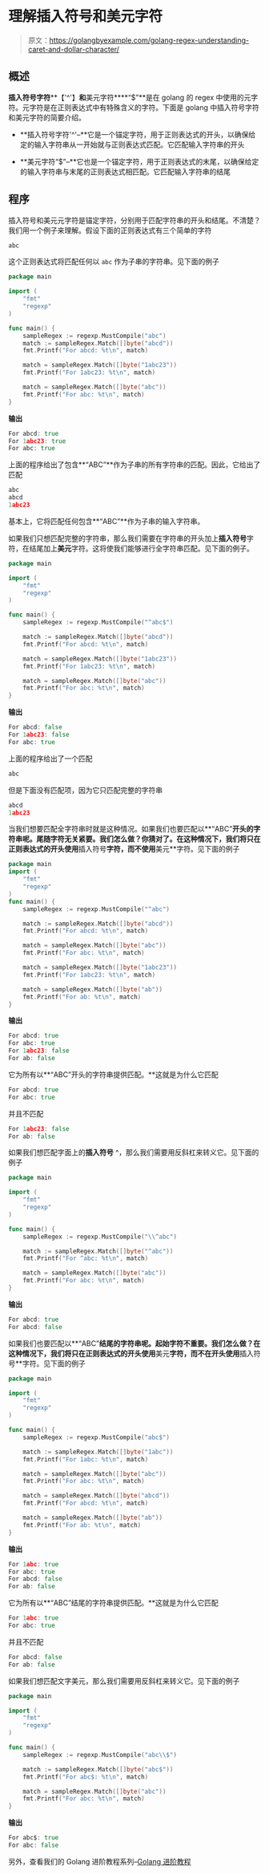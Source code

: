 # 理解插入符号和美元字符

> 原文：<https://golangbyexample.com/golang-regex-understanding-caret-and-dollar-character/>

## **概述**

**插入符号字符****【'^'】**和**美元字符****“$”**是在 golang 的 regex 中使用的元字符。元字符是在正则表达式中有特殊含义的字符。下面是 golang 中插入符号字符和美元字符的简要介绍。

*   **插入符号字符'^'–**它是一个锚定字符，用于正则表达式的开头，以确保给定的输入字符串从一开始就与正则表达式匹配。它匹配输入字符串的开头

*   **美元字符“$”–**它也是一个锚定字符，用于正则表达式的末尾，以确保给定的输入字符串与末尾的正则表达式相匹配。它匹配输入字符串的结尾

## **程序**

插入符号和美元元字符是锚定字符，分别用于匹配字符串的开头和结尾。不清楚？我们用一个例子来理解。假设下面的正则表达式有三个简单的字符

```go
abc
```

这个正则表达式将匹配任何以 `abc` 作为子串的字符串。见下面的例子

```go
package main

import (
    "fmt"
    "regexp"
)

func main() {
    sampleRegex := regexp.MustCompile("abc")
    match := sampleRegex.Match([]byte("abcd"))
    fmt.Printf("For abcd: %t\n", match)

    match = sampleRegex.Match([]byte("1abc23"))
    fmt.Printf("For 1abc23: %t\n", match)

    match = sampleRegex.Match([]byte("abc"))
    fmt.Printf("For abc: %t\n", match)
}
```

**输出**

```go
For abcd: true
For 1abc23: true
For abc: true
```

上面的程序给出了包含**“ABC”**作为子串的所有字符串的匹配。因此，它给出了匹配

```go
abc
abcd
1abc23
```

基本上，它将匹配任何包含**“ABC”**作为子串的输入字符串。

如果我们只想匹配完整的字符串，那么我们需要在字符串的开头加上**插入符号**字符，在结尾加上**美元**字符。这将使我们能够进行全字符串匹配。见下面的例子。

```go
package main

import (
    "fmt"
    "regexp"
)

func main() {
    sampleRegex := regexp.MustCompile("^abc$")

    match := sampleRegex.Match([]byte("abcd"))
    fmt.Printf("For abcd: %t\n", match)

    match = sampleRegex.Match([]byte("1abc23"))
    fmt.Printf("For 1abc23: %t\n", match)

    match = sampleRegex.Match([]byte("abc"))
    fmt.Printf("For abc: %t\n", match)
}
```

**输出**

```go
For abcd: false
For 1abc23: false
For abc: true
```

上面的程序给出了一个匹配

```go
abc
```

但是下面没有匹配项，因为它只匹配完整的字符串

```go
abcd
1abc23
```

当我们想要匹配全字符串时就是这种情况。如果我们也要匹配以**“ABC”**开头的字符串呢。尾随字符无关紧要。我们怎么做？你猜对了。在这种情况下，我们将只在正则表达式的开头使用**插入符号**字符，而不使用**美元**字符。见下面的例子

```go
package main
import (
    "fmt"
    "regexp"
)
func main() {
    sampleRegex := regexp.MustCompile("^abc")

    match := sampleRegex.Match([]byte("abcd"))
    fmt.Printf("For abcd: %t\n", match)

    match = sampleRegex.Match([]byte("abc"))
    fmt.Printf("For abc: %t\n", match)

    match = sampleRegex.Match([]byte("1abc23"))
    fmt.Printf("For 1abc23: %t\n", match)

    match = sampleRegex.Match([]byte("ab"))
    fmt.Printf("For ab: %t\n", match)
}
```

**输出**

```go
For abcd: true
For abc: true
For 1abc23: false
For ab: false
```

它为所有以**“ABC”开头的字符串提供匹配。**这就是为什么它匹配

```go
For abcd: true
For abc: true
```

并且不匹配

```go
For 1abc23: false
For ab: false
```

如果我们想匹配字面上的**插入符号** ^，那么我们需要用反斜杠来转义它。见下面的例子

```go
package main

import (
	"fmt"
	"regexp"
)

func main() {
	sampleRegex := regexp.MustCompile("\\^abc")

	match := sampleRegex.Match([]byte("^abc"))
	fmt.Printf("For ^abc: %t\n", match)

	match = sampleRegex.Match([]byte("abc"))
	fmt.Printf("For abc: %t\n", match)
}
```

**输出**

```go
For abcd: true
For abcd: false
```

如果我们也要匹配以**“ABC”**结尾的字符串呢。起始字符不重要。我们怎么做？在这种情况下，我们将只在正则表达式的开头使用**美元**字符，而不在开头使用**插入符号**字符。见下面的例子

```go
package main

import (
	"fmt"
	"regexp"
)

func main() {
	sampleRegex := regexp.MustCompile("abc$")

	match := sampleRegex.Match([]byte("1abc"))
	fmt.Printf("For 1abc: %t\n", match)

	match = sampleRegex.Match([]byte("abc"))
	fmt.Printf("For abc: %t\n", match)

	match = sampleRegex.Match([]byte("abcd"))
	fmt.Printf("For abcd: %t\n", match)

	match = sampleRegex.Match([]byte("ab"))
	fmt.Printf("For ab: %t\n", match)
}
```

**输出**

```go
For 1abc: true
For abc: true
For abcd: false
For ab: false
```

它为所有以**“ABC”结尾的字符串提供匹配。**这就是为什么它匹配

```go
For 1abc: true
For abc: true
```

并且不匹配

```go
For abcd: false
For ab: false
```

如果我们想匹配文字美元，那么我们需要用反斜杠来转义它。见下面的例子

```go
package main

import (
	"fmt"
	"regexp"
)

func main() {
	sampleRegex := regexp.MustCompile("abc\\$")

	match := sampleRegex.Match([]byte("abc$"))
	fmt.Printf("For abc$: %t\n", match)

	match = sampleRegex.Match([]byte("abc"))
	fmt.Printf("For abc: %t\n", match)
}
```

**输出**

```go
For abc$: true
For abc: false
```

另外，查看我们的 Golang 进阶教程系列–[<u>Golang 进阶教程</u>](https://golangbyexample.com/golang-comprehensive-tutorial/)